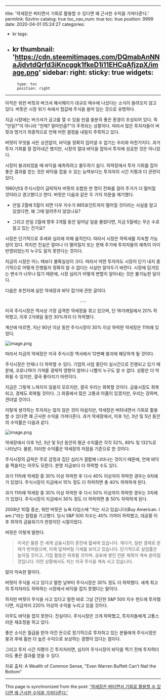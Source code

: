 
---
title: '약세장은 버티면서 기회로 활용할 수 있다면 꽤 근사한 수익을 가져다준다.'
permlink: 6zvtnv
catalog: true
toc_nav_num: true
toc: true
position: 9999
date: 2020-04-01 05:24:27
categories:
- kr
tags:
- kr
thumbnail: 'https://cdn.steemitimages.com/DQmabAnNNaJjdvtdQrfd3iKncggk1fkeD1i11EHCqAfjzpX/image.png'
sidebar:
    right:
        sticky: true
widgets:
    -
        type: toc
        position: right
---


아직은 워런 버핏과 버크셔 해서웨이가 대규모 매수에 나섰다는 소식이 들려오지 않고 있다. 버핏은 시장 위기 속에서 헐값에 주식을 쓸어 담는 것으로 유명하다.


지금 시장에는 버크셔가 금고를 열 수 있을 만큼 충분히 좋은 환경이 조성되어 있다. 즉 "만일?"이 아니라 "언제? 얼마만큼?"이 주목되는 상황이다. 따라서 많은 투자자들이 버핏과 멍거가 최종적으로 언제 어떤 결정을 내릴지 주목하고 있다.


버핏이 무엇을 사든 상관없이, 바닥을 정확히 집어낼 수 없기는 우리와 마찬가지다. 과거 투자 기회를 잘 잡아내곤 했지만, 시장의 절대 바닥을 잡아서 투자에 성공한 것은 아니었다.


시장이 붕괴되었을 때 바닥을 예측하려고 몰두하기 쉽다. 하락장에서 투자 기회를 잡아 좋은 결과를 얻는 것은 바닥을 잡을 수 있는 능력보다는 투자자의 시간 지평과 더 관련이 있다.


1960년대 주식시장이 급락하자 버핏의 조합원 한 명이 전화를 걸어 주가가 더 떨어질 것이라고 경고했다고 한다. 버핏은 다음과 같은 두 가지 의문을 제기했다.


- 만일 2월에 5월이 되면 다우 지수가 865포인트까지 떨어질 것이라는 사실을 알고 있었다면, 왜 그때 알려주지 않았나요?


- 그리고 만일 2월에 향후 3개월 동안 일어날 일을 몰랐다면, 지금 5월에는 무슨 수로 알고 있는 건가요?


시장은 단기적으로 추세와 심리에 의해 움직인다. 따라서 시장은 하락세를 지속할 가능성이 있다. 하지만 진실은 얼마나 더 떨어질지 또는 현재 주가에 투자자들의 예측이 이미 반영되었는지 누구도 알지 못한다는 것이다.


지금의 시장은 어느 때보다 불확실성이 크다. 따라서 어떤 투자자도 시장이 단기 내지 중기적으로 어떻게 진행될지 정확히 알 수 없다는 사실만 알아두기 바란다. 시장에 담겨있는 변수가 너무나 많기 때문에, 시장 심리가 어떻게 변할지 알아내는 것은 불가능한 일이다.


다음은 포천지에 실린 약세장과 바닥 잡기에 관한 글이다.

<center>
.....
</center>

미국 주식시장은 역사상 가장 급격한 약세장을 겪고 있으며, 단 16거래일에서 20% 하락했고, 이후 2거래일 동안 30%까지 더 하락했다.


계산에 따르면, 지난 90년 이상 동안 주식시장이 30% 이상 하락한 약세장은 11차례 있었다.



![image.png](https://cdn.steemitimages.com/DQmabAnNNaJjdvtdQrfd3iKncggk1fkeD1i11EHCqAfjzpX/image.png)



따라서 지금의 약세장은 미국 주식시장 역사에서 12번째 붕괴에 해당하게 될 것이다.


주식시장은 언제나 더 하락할 수 있다. 기업의 사업 중단이 실시간으로 진행되고 있기 때문에, 코로나19가 가져올 경제적 영향이 얼마나 나쁠지 누구도 알 수 없다. 상황은 더 악화될 수 있지만, 결국 좋아지기 마련이다.


지금은 그렇게 느껴지지 않을지 모르지만, 결국 우리는 회복할 것이다. 금융시장도 회복되고, 경제도 회복될 것이다. 그 와중에서 많은 고통과 아픔이 있겠지만, 우리는 강하며, 견뎌낼 것이다.


이렇게 생각하는 투자자는 많지 않은 것이 아쉽지만, 약세장은 버텨내면서 기회로 활용할 수 있다면 꽤 근사한 수익을 가져다준다. 과거 약세장에서, 이후 1년, 3년 및 5년 동안의 수익률은 다음과 같다.



![image.png](https://cdn.steemitimages.com/DQmSorHZyQUos4wLuH9fZmBnLe2csEzXrVgeV2yg5LoNfN4/image.png)



약세장에서 이후 1년, 3년 및 5년 동안의 평균 수익률은 각각 52%, 89% 및 132%로 나타났다. 물론, 이러한 수익률은 약세장의 저점을 기준으로 한 것이다.


주식시장의 급락은 주로 감정과 집단 심리가 결합해 나타나는 것이기 때문에, 언제 바닥을 찍을지는 아무도 모른다. 분명 지금보다 더 하락할 수도 있다.


과거 11차례 약세장 중 30% 이상 하락한 후 다시 40% 이상까지 하락한 경우는 6차례가 있었다. 주식시장이 지금에서 15% 정도 더 하락하면 총 40% 하락하게 된다.


과거 11차례 약세장 중 30% 이상 하락한 후 다시 50% 이상까지 하락한 경우는 3차례가 있었다. 주식시장이 지금에서 30% 정도 더 하락하면 총 50% 하락하게 된다.


2008년 10월 중순, 워런 버핏은 뉴욕 타임스에 "저는 사고 있습니다(Buy American. I am.)"라는 칼럼을 기고했다. 당시 S&P 500 지수는 40% 가까이 하락했고, 대공황 이후 최악의 금융위기가 한창이던 시절이었다.


버핏은 이렇게 말한다.


>미국은 물론 전 세계 금융시장이 혼란에 휩싸여 있습니다. 게다가, 일반 경제로 문제가 번져왔으며, 이제 덮쳐버릴 기세를 보이고 있습니다. 단기적으로 실업률은 높아질 것이고, 기업 활동은 위축될 것이며, 공포에 쌓인 언론 제목이 계속 쏟아질 것입니다. 이런 상황에서도 저는 미국 주식을 계속 사고 있습니다.


많이 익숙한 말이다.


버핏이 주식을 사고 있다고 말한 날부터 주식시장은 30% 정도 더 하락했다. 세계 최고의 투자자라도 하락하는 시장에서 바닥을 잡지 못했다는 말이다.


하지만 버핏이 주식을 사고 있다고 말한 바로 그날 간단한 S&P 500 지수 펀드에 투자했다면, 지금까지 220% 이상의 수익을 누리고 있을 것이다.


아무도 바닥을 잡지 못한다. 진실이다. 주식시장은 크게 하락했고, 투자자들에게 고통스러운 재조정을 하고 있다.


좋은 소식은 월급을 받아 아낀 돈으로 정기적으로 투자하고 있는 분들에게 주식시장은 붕괴 후에 휠씬 더 높은 수익으로 보상하는 경향이 있다는 점이다.


그리고 투자 시간 지평이 긴 투자자라면, 심지어 주식시장이 바닥을 찍기 전에 투자하더라도 좋은 결과를 얻을 수 있다.


자료 출처: A Wealth of Common Sense, "Even Warren Buffett Can’t Nail the Bottom"

- - -

This page is synchronized from the post: ['약세장은 버티면서 기회로 활용할 수 있다면 꽤 근사한 수익을 가져다준다.'](https://steemit.com/@pius.pius/6zvtnv)
